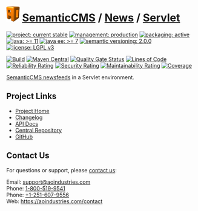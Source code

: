 # [<img src="ao-logo.png" alt="AO Logo" width="35" height="40">](https://github.com/ao-apps) [SemanticCMS](https://github.com/ao-apps/semanticcms) / [News](https://github.com/ao-apps/semanticcms-news) / [Servlet](https://github.com/ao-apps/semanticcms-news-servlet)

[![project: current stable](https://semanticcms.com/ao-badges/project-current-stable.svg)](https://aoindustries.com/life-cycle#project-current-stable)
[![management: production](https://semanticcms.com/ao-badges/management-production.svg)](https://aoindustries.com/life-cycle#management-production)
[![packaging: active](https://semanticcms.com/ao-badges/packaging-active.svg)](https://aoindustries.com/life-cycle#packaging-active)  
[![java: &gt;= 11](https://semanticcms.com/ao-badges/java-11.svg)](https://docs.oracle.com/en/java/javase/11/)
[![java ee: &gt;= 7](https://semanticcms.com/ao-badges/javaee-7.svg)](https://docs.oracle.com/javaee/7/)
[![semantic versioning: 2.0.0](https://semanticcms.com/ao-badges/semver-2.0.0.svg)](https://semver.org/spec/v2.0.0.html)
[![license: LGPL v3](https://semanticcms.com/ao-badges/license-lgpl-3.0.svg)](https://www.gnu.org/licenses/lgpl-3.0)

[![Build](https://github.com/ao-apps/semanticcms-news-servlet/workflows/Build/badge.svg?branch=1.x)](https://github.com/ao-apps/semanticcms-news-servlet/actions?query=workflow%3ABuild)
[![Maven Central](https://maven-badges.herokuapp.com/maven-central/com.semanticcms/semanticcms-news-servlet/badge.svg)](https://maven-badges.herokuapp.com/maven-central/com.semanticcms/semanticcms-news-servlet)
[![Quality Gate Status](https://sonarcloud.io/api/project_badges/measure?branch=1.x&project=com.semanticcms%3Asemanticcms-news-servlet&metric=alert_status)](https://sonarcloud.io/dashboard?branch=1.x&id=com.semanticcms%3Asemanticcms-news-servlet)
[![Lines of Code](https://sonarcloud.io/api/project_badges/measure?branch=1.x&project=com.semanticcms%3Asemanticcms-news-servlet&metric=ncloc)](https://sonarcloud.io/component_measures?branch=1.x&id=com.semanticcms%3Asemanticcms-news-servlet&metric=ncloc)  
[![Reliability Rating](https://sonarcloud.io/api/project_badges/measure?branch=1.x&project=com.semanticcms%3Asemanticcms-news-servlet&metric=reliability_rating)](https://sonarcloud.io/component_measures?branch=1.x&id=com.semanticcms%3Asemanticcms-news-servlet&metric=Reliability)
[![Security Rating](https://sonarcloud.io/api/project_badges/measure?branch=1.x&project=com.semanticcms%3Asemanticcms-news-servlet&metric=security_rating)](https://sonarcloud.io/component_measures?branch=1.x&id=com.semanticcms%3Asemanticcms-news-servlet&metric=Security)
[![Maintainability Rating](https://sonarcloud.io/api/project_badges/measure?branch=1.x&project=com.semanticcms%3Asemanticcms-news-servlet&metric=sqale_rating)](https://sonarcloud.io/component_measures?branch=1.x&id=com.semanticcms%3Asemanticcms-news-servlet&metric=Maintainability)
[![Coverage](https://sonarcloud.io/api/project_badges/measure?branch=1.x&project=com.semanticcms%3Asemanticcms-news-servlet&metric=coverage)](https://sonarcloud.io/component_measures?branch=1.x&id=com.semanticcms%3Asemanticcms-news-servlet&metric=Coverage)

[SemanticCMS newsfeeds](https://github.com/ao-apps/semanticcms-news) in a Servlet environment.

## Project Links
* [Project Home](https://semanticcms.com/news/servlet/)
* [Changelog](https://semanticcms.com/news/servlet/changelog)
* [API Docs](https://semanticcms.com/news/servlet/apidocs/)
* [Central Repository](https://central.sonatype.com/artifact/com.semanticcms/semanticcms-news-servlet)
* [GitHub](https://github.com/ao-apps/semanticcms-news-servlet)

## Contact Us
For questions or support, please [contact us](https://aoindustries.com/contact):

Email: [support@aoindustries.com](mailto:support@aoindustries.com)  
Phone: [1-800-519-9541](tel:1-800-519-9541)  
Phone: [+1-251-607-9556](tel:+1-251-607-9556)  
Web: https://aoindustries.com/contact
